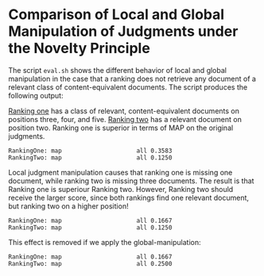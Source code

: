 # Comparison of Local and Global Manipulation of Judgments under the Novelty Principle

The script `eval.sh` shows the different behavior of local and global manipulation in the case that a ranking does not retrieve any document of a relevant class of content-equivalent documents. The script produces the following output:


[Ranking one](ranking_one_original) has a class of relevant, content-equivalent documents on positions three, four, and five. [Ranking two](ranking_two_original) has a relevant document on position two. Ranking one is superior in terms of MAP on the original judgments.

```
RankingOne: map                   	all	0.3583
RankingTwo: map                   	all	0.1250
```

Local judgment manipulation causes that ranking one is missing one document, while ranking two is missing three documents. The result is that Ranking one is superiour Ranking two. However, Ranking two should receive the larger score, since both rankings find one relevant document, but ranking two on a higher position!

```
RankingOne: map                   	all	0.1667
RankingTwo: map                   	all	0.1250
```

This effect is removed if we apply the global-manipulation:

```
RankingOne: map                   	all	0.1667
RankingTwo: map                   	all	0.2500
```

